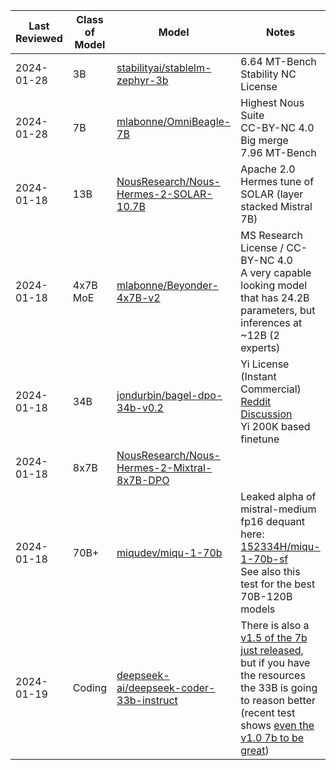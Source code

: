 
| Last Reviewed | Class of Model | Model | Notes |
| ---- | ---- | ---- | ---- |
| 2024-01-28 | 3B | [stabilityai/stablelm-zephyr-3b](https://huggingface.co/stabilityai/stablelm-zephyr-3b) | 6.64 MT-Bench<br>Stability NC License |
| 2024-01-28 | 7B | [mlabonne/OmniBeagle-7B](https://huggingface.co/mlabonne/OmniBeagle-7B) | Highest Nous Suite<br>CC-BY-NC 4.0<br>Big merge<br>7.96 MT-Bench  |
| 2024-01-18 | 13B | [NousResearch/Nous-Hermes-2-SOLAR-10.7B](https://huggingface.co/NousResearch/Nous-Hermes-2-SOLAR-10.7B) | Apache 2.0<br>Hermes tune of SOLAR (layer stacked Mistral 7B) |
| 2024-01-18 | 4x7B MoE | [mlabonne/Beyonder-4x7B-v2](https://huggingface.co/mlabonne/Beyonder-4x7B-v2) | MS Research License / CC-BY-NC 4.0<br>A very capable looking model that has 24.2B parameters, but inferences at ~12B (2 experts) |
| 2024-01-18 | 34B | [jondurbin/bagel-dpo-34b-v0.2](https://huggingface.co/jondurbin/bagel-dpo-34b-v0.2) | Yi License (Instant Commercial)<br>[Reddit Discussion](https://www.reddit.com/r/LocalLLaMA/comments/18w8hfw/bagel_34b_dpo_yi_200k_finetuned_on_everything/)<br>Yi 200K based finetune |
| 2024-01-18 | 8x7B | [NousResearch/Nous-Hermes-2-Mixtral-8x7B-DPO](https://huggingface.co/NousResearch/Nous-Hermes-2-Mixtral-8x7B-DPO) |  |
| 2024-01-18 | 70B+ | [miqudev/miqu-1-70b](https://huggingface.co/miqudev/miqu-1-70b) | Leaked alpha of mistral-medium<br>fp16 dequant here: [152334H/miqu-1-70b-sf](https://huggingface.co/152334H/miqu-1-70b-sf)<br>See also this test for the best 70B-120B models |
| 2024-01-19 | Coding | [deepseek-ai/deepseek-coder-33b-instruct](https://huggingface.co/deepseek-ai/deepseek-coder-33b-instruct) | There is also a [v1.5 of the 7b just released](https://huggingface.co/deepseek-ai/deepseek-coder-7b-instruct-v1.5), but if you have the resources the 33B is going to reason better (recent test shows [even the v1.0 7b to be great](https://www.reddit.com/r/LocalLLaMA/comments/19fc4uf/baseline_benchmark_for_17_coding_models/)) |
